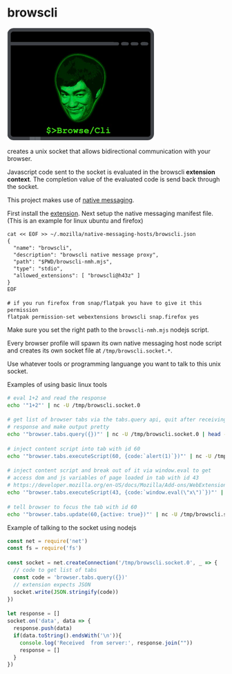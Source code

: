 # browscli

<img src="https://raw.githubusercontent.com/h43z/browscli/master/logo.jpeg" width="340">

creates a unix socket that allows bidirectional communication with your browser.

Javascript code sent to the socket is evaluated in the browscli **extension context**.
The completion value of the evaluated code is send back through the socket.

This project makes use of [native messaging](https://developer.mozilla.org/en-US/docs/Mozilla/Add-ons/WebExtensions/Native_messaging).

First install the [extension](https://addons.mozilla.org/en-US/firefox/addon/browscli/). Next setup the native messaging manifest file.
(This is an example for linux ubuntu and firefox)

```
cat << EOF >> ~/.mozilla/native-messaging-hosts/browscli.json
{
  "name": "browscli",
  "description": "browscli native message proxy",
  "path": "$PWD/browscli-nmh.mjs",
  "type": "stdio",
  "allowed_extensions": [ "browscli@h43z" ]
}
EOF

# if you run firefox from snap/flatpak you have to give it this permission
flatpak permission-set webextensions browscli snap.firefox yes
```

Make sure you set the right path to the `browscli-nmh.mjs` nodejs script.

Every browser profile will spawn its own native messaging host node script and
creates its own socket file at `/tmp/browscli.socket.*`.

Use whatever tools or programming languange you want to talk to this unix socket.

Examples of using basic linux tools
```sh
# eval 1+2 and read the response
echo '"1+2"' | nc -U /tmp/browscli.socket.0

# get list of browser tabs via the tabs.query api, quit after receiving
# response and make output pretty
echo '"browser.tabs.query({})"' | nc -U /tmp/browscli.socket.0 | head -1 | jq .

# inject content script into tab with id 60
echo '"browser.tabs.executeScript(60, {code:`alert(1)`})"' | nc -U /tmp/browscli.socket.0

# inject content script and break out of it via window.eval to get
# access dom and js variables of page loaded in tab with id 43
# https://developer.mozilla.org/en-US/docs/Mozilla/Add-ons/WebExtensions/Content_scripts#content_script_environment
echo '"browser.tabs.executeScript(43, {code:`window.eval(\"x\")`})"' | nc -U /tmp/browscli.socket.0

# tell browser to focus the tab with id 60
echo '"browser.tabs.update(60,{active: true})"' | nc -U /tmp/browscli.socket.0
```

Example of talking to the socket using nodejs
```js
const net = require('net')
const fs = require('fs')

const socket = net.createConnection('/tmp/browscli.socket.0', _ => {
  // code to get list of tabs
  const code = 'browser.tabs.query({})'
  // extension expects JSON
  socket.write(JSON.stringify(code))
})

let response = []
socket.on('data', data => {
  response.push(data)
  if(data.toString().endsWith('\n')){
    console.log('Received  from server:', response.join(""))
    response = []
  }
})
```
